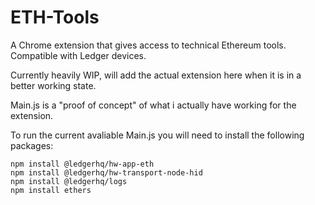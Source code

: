 # ETH-Tools
A Chrome extension that gives access to technical Ethereum tools. Compatible with Ledger devices.

Currently heavily WIP, will add the actual extension here when it is in a better working state.

Main.js is a "proof of concept" of what i actually have working for the extension.

To run the current avaliable Main.js you will need to install the following packages:

```
npm install @ledgerhq/hw-app-eth
npm install @ledgerhq/hw-transport-node-hid
npm install @ledgerhq/logs
npm install ethers
```
